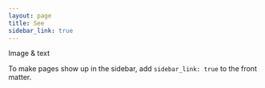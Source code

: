 ```yaml
---
layout: page
title: See
sidebar_link: true
---
```


<p class="message">
  Image & text
</p>

To make pages show up in the sidebar, add `sidebar_link: true` to the front
matter.